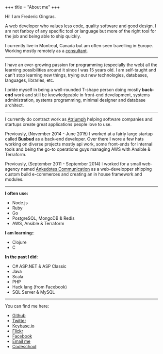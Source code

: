 +++
title = "About me"
+++

Hi! I am Frederic Gingras.

A web developer who values less code, quality software and good design. I am not
fanboy of any specific tool or language but more of the right tool for the job
and being able to ship quickly.

I currently live in Montreal, Canada but am often seen travelling in Europe.
Working mostly remotely as a [consultant](http://atriumph.com).

-----

I have an ever-growing passion for programming (especially the web) all the
learning possibilities around it since I was 15 years old. I am self-taught
and can't stop learning new things, trying out new technologies, databases,
languages, libraries, etc.

I pride myself in being a well-rounded T-shape person doing mostly **back-end** work
and still be knowledgeable in front-end development, systems administration,
systems programming, minimal designer and database architect.

-----

I currently do contract work as [Atriumph](https://www.atriumph.com) helping
software companies and startups create great applications people love to use.

Previously, (November 2014 - June 2015) I worked at a fairly large startup called
__Busbud__ as a back-end developer. Over there I wore a few hats working on
diverse projects mostly api work, some front-ends for internal tools and being
the go-to operations guys managing AWS with Ansible & Terraform.

Previously, (September 2011 - September 2014) I worked for a small web-agency
named [Ankedotes Communication](http://anekdotes.com/) as a web-developper
shipping custom build e-commerces and creating an in house framework and modules.

-----

**I often use:**

- Node.js
- Ruby
- Go
- PostgreSQL, MongoDB & Redis
- AWS, Ansible & Terraform

**I am learning:**:

- Clojure
- C

**In the past I did:**

- C# ASP.NET & ASP Classic
- Java
- Scala
- PHP
- Hack lang (from Facebook)
- SQL Server & MySQL

---

You can find me here:

- [Github](http://github.com/kiasaki)
- [Twitter](http://twitter.com/fredericgingras)
- [Keybase.io](https://keybase.io/kiasaki)
- [Flickr](https://www.flickr.com/photos/fredericgingras/)
- [Facebook](http://facebook.com/fredericagingras)
- [Email me](mailto:frederic@gingras.cc)
- [Codeschool](http://codeschool.com/users/kiasaki)

